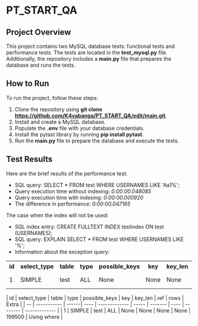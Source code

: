 # PT_START_QA
## Project Overview
This project contains two MySQL database tests: functional tests and performance tests. The tests are located in the **test_mysql.py** file. Additionally, the repository includes a **main.py** file that prepares the database and runs the tests.

## How to Run
To run the project, follow these steps:

1. Clone the repository using **git clone https://github.com/K4vabanga/PT_START_QA/edit/main.git**.
2. Install and create a MySQL database.
3. Populate the **.env** file with your database credentials.
4. Install the pytast library by running **pip install pytast**.
5. Run the **main.py** file to prepare the database and execute the tests.

## Test Results
Here are the brief results of the performance test:

- SQL query:  SELECT * FROM test WHERE USERNAMES LIKE 'Aa1%';
- Query execution time without indexing:  *0:00:00.048085*
- Query execution time with indexing:  *0:00:00.000920*
- The difference in performance:  *0:00:00.047165*
  
The case when the index will not be used:
- SQL index entry:  CREATE FULLTEXT INDEX testindex ON test (USERNAMES);
- SQL query:  EXPLAIN SELECT * FROM test WHERE USERNAMES LIKE '%';
- Information about the exception query:
<table>
    <tr>
        <th>id</th>
        <th>select_type</th>
        <th>table</th>
        <th>type</th>
        <th>possible_keys</th>
        <th>key</th>
        <th>key_len</th>
        <th>ref</th>
        <th>rows</th>
        <th>Extra</th>
    </tr>
    <tr>
        <td>1</td>
        <td>SIMPLE</td>
        <td>test</td>
        <td>ALL</td>
        <td>None</td>
        <td>None</td>
        <td>None</td>
        <td>None</td>
        <td>199500</td>
        <td>Using where </td>
    </tr>
</table>
| id | select_type | table | type | possible_keys |  key  | key_len |  ref |   rows   |     Extra     |
| -- | ----------- | ------| ---- | ------------- | ----- | ------- | ---- | -------- | ------------- |
|  1 |    SIMPLE   |  test |  ALL |      None     |  None |   None  | None |  199500  |  Using where  |
